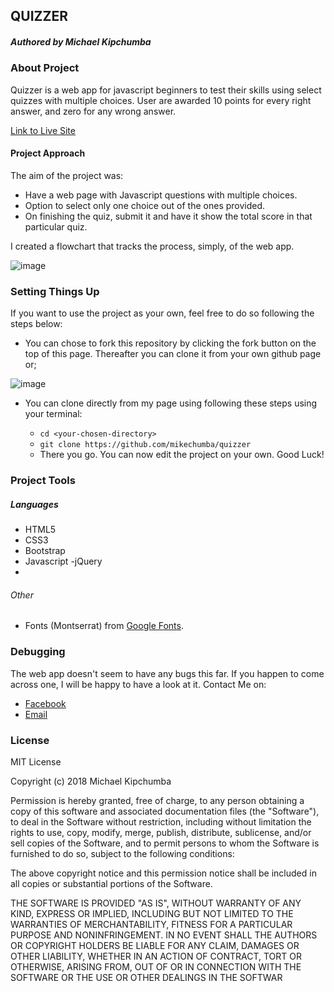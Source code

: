 ## QUIZZER

##### Authored by Michael Kipchumba

### About Project

Quizzer is a web app for javascript beginners to test their skills using select quizzes with multiple choices. User are awarded 10 points for every right answer, and zero for any wrong answer.

[Link to Live Site](https://mikechumba.github.io/quizzer)

#### Project Approach

The aim of the project was:

- Have a web page with Javascript questions with multiple choices.
- Option to select only one choice out of the ones provided.
- On finishing the quiz, submit it and have it show the total score in that particular quiz.

I created a flowchart that tracks the process, simply, of the web app.

![image](images/Flowchart.png)

### Setting Things Up

If you want to use the project as your own, feel free to do so following the steps below:

- You can chose to fork this repository by clicking the fork button on the top of this page. Thereafter you can clone it from your own github page or;

![image](images/fork.png)

- You can clone directly from my page using following these steps using your terminal: 
   
   - `cd <your-chosen-directory>`
   - `git clone https://github.com/mikechumba/quizzer`
   - There you go. You can now edit the project on your own. Good Luck!


### Project Tools

##### Languages

- HTML5
- CSS3
 - Bootstrap
- Javascript
 -jQuery
-

###### Other

- Fonts (Montserrat) from [Google Fonts](fonts.google.com).

### Debugging

The web app doesn't seem to have any bugs this far. If you happen to come across one, I will be happy to have a look at it. Contact Me on:

- [Facebook](https://web.facebook.com/ItsMikeChumba/)
- [Email](michaelchumba09@gmail.com)


### License 

MIT License

Copyright (c) 2018 Michael Kipchumba

Permission is hereby granted, free of charge, to any person obtaining a copy
of this software and associated documentation files (the "Software"), to deal
in the Software without restriction, including without limitation the rights
to use, copy, modify, merge, publish, distribute, sublicense, and/or sell
copies of the Software, and to permit persons to whom the Software is
furnished to do so, subject to the following conditions:

The above copyright notice and this permission notice shall be included in all
copies or substantial portions of the Software.

THE SOFTWARE IS PROVIDED "AS IS", WITHOUT WARRANTY OF ANY KIND, EXPRESS OR
IMPLIED, INCLUDING BUT NOT LIMITED TO THE WARRANTIES OF MERCHANTABILITY,
FITNESS FOR A PARTICULAR PURPOSE AND NONINFRINGEMENT. IN NO EVENT SHALL THE
AUTHORS OR COPYRIGHT HOLDERS BE LIABLE FOR ANY CLAIM, DAMAGES OR OTHER
LIABILITY, WHETHER IN AN ACTION OF CONTRACT, TORT OR OTHERWISE, ARISING FROM,
OUT OF OR IN CONNECTION WITH THE SOFTWARE OR THE USE OR OTHER DEALINGS IN THE
SOFTWAR